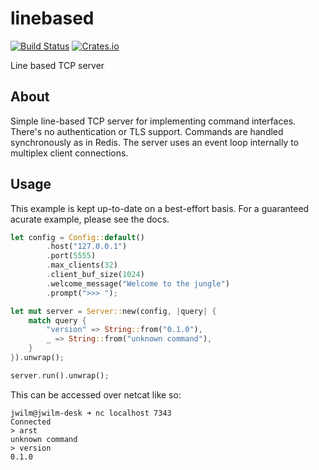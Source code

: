 linebased
=========

[![Build Status](https://travis-ci.org/jwilm/linebased.svg?branch=master)](https://travis-ci.org/jwilm/linebased)
[![Crates.io](https://img.shields.io/crates/v/linebased.svg?maxAge=2592000)]()

Line based TCP server


## About

Simple line-based TCP server for implementing command interfaces. There's no
authentication or TLS support. Commands are handled synchronously as in Redis.
The server uses an event loop internally to multiplex client connections.

## Usage

This example is kept up-to-date on a best-effort basis. For a guaranteed acurate
example, please see the docs.

```rust
let config = Config::default()
        .host("127.0.0.1")
        .port(5555)
        .max_clients(32)
        .client_buf_size(1024)
        .welcome_message("Welcome to the jungle")
        .prompt(">>> ");

let mut server = Server::new(config, |query| {
    match query {
        "version" => String::from("0.1.0"),
        _ => String::from("unknown command"),
    }
}).unwrap();

server.run().unwrap();
```

This can be accessed over netcat like so:

```
jwilm@jwilm-desk ➜ nc localhost 7343
Connected
> arst
unknown command
> version
0.1.0
```
